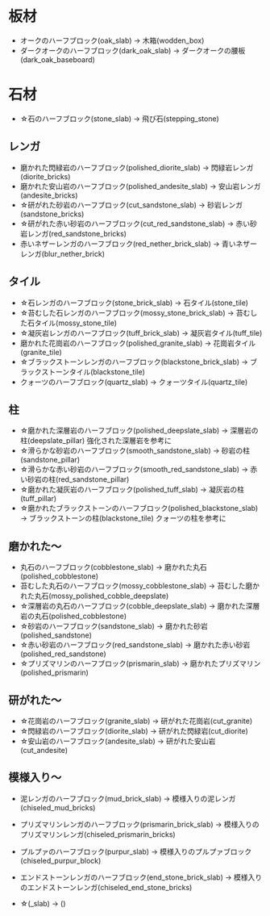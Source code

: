 # 板材
- オークのハーフブロック(oak_slab) -> 木箱(wodden_box)
- ダークオークのハーフブロック(dark_oak_slab) -> ダークオークの腰板(dark_oak_baseboard)

# 石材
- ☆石のハーフブロック(stone_slab) -> 飛び石(stepping_stone)

## レンガ
- 磨かれた閃緑岩のハーフブロック(polished_diorite_slab) -> 閃緑岩レンガ(diorite_bricks)
- 磨かれた安山岩のハーフブロック(polished_andesite_slab) -> 安山岩レンガ(andesite_bricks)
- ☆研がれた砂岩のハーフブロック(cut_sandstone_slab) -> 砂岩レンガ(sandstone_bricks)
- ☆研がれた赤い砂岩のハーフブロック(cut_red_sandstone_slab) -> 赤い砂岩レンガ(red_sandstone_bricks)
- 赤いネザーレンガのハーフブロック(red_nether_brick_slab) -> 青いネザーレンガ(blur_nether_brick)

## タイル
- ☆石レンガのハーフブロック(stone_brick_slab) -> 石タイル(stone_tile)
- ☆苔むした石レンガのハーフブロック(mossy_stone_brick_slab) -> 苔むした石タイル(mossy_stone_tile)
- ☆凝灰岩レンガのハーフブロック(tuff_brick_slab) -> 凝灰岩タイル(tuff_tile)
- 磨かれた花崗岩のハーフブロック(polished_granite_slab) -> 花崗岩タイル(granite_tile)
- ☆ブラックストーンレンガのハーフブロック(blackstone_brick_slab) -> ブラックストーンタイル(blackstone_tile)
- クォーツのハーフブロック(quartz_slab) -> クォーツタイル(quartz_tile)

## 柱
- ☆磨かれた深層岩のハーフブロック(polished_deepslate_slab) -> 深層岩の柱(deepslate_pillar) 強化された深層岩を参考に
- ☆滑らかな砂岩のハーフブロック(smooth_sandstone_slab) -> 砂岩の柱(sandstone_pillar)
- ☆滑らかな赤い砂岩のハーフブロック(smooth_red_sandstone_slab) -> 赤い砂岩の柱(red_sandstone_pillar)
- ☆磨かれた凝灰岩のハーフブロック(polished_tuff_slab) -> 凝灰岩の柱(tuff_pillar)
- ☆磨かれたブラックストーンのハーフブロック(polished_blackstone_slab) -> ブラックストーンの柱(blackstone_tile) クォーツの柱を参考に

## 磨かれた～
- 丸石のハーフブロック(cobblestone_slab) -> 磨かれた丸石(polished_cobblestone)
- 苔むした丸石のハーフブロック(mossy_cobblestone_slab) -> 苔むした磨かれた丸石(mossy_polished_cobble_deepslate)
- ☆深層岩の丸石のハーフブロック(cobble_deepslate_slab) -> 磨かれた深層岩の丸石(polished_cobblestone)
- ☆砂岩のハーフブロック(sandstone_slab) -> 磨かれた砂岩(polished_sandstone)
- ☆赤い砂岩のハーフブロック(red_sandstone_slab) -> 磨かれた赤い砂岩(polished_red_sandstone)
- ☆プリズマリンのハーフブロック(prismarin_slab) -> 磨かれたプリズマリン(polished_prismarin)

## 研がれた～
- ☆花崗岩のハーフブロック(granite_slab) -> 研がれた花崗岩(cut_granite)
- ☆閃緑岩のハーフブロック(diorite_slab) -> 研がれた閃緑岩(cut_diorite)
- ☆安山岩のハーフブロック(andesite_slab) -> 研がれた安山岩(cut_andesite)

## 模様入り～
- 泥レンガのハーフブロック(mud_brick_slab) -> 模様入りの泥レンガ(chiseled_mud_bricks)
- プリズマリンレンガのハーフブロック(prismarin_brick_slab) -> 模様入りのプリズマリンレンガ(chiseled_prismarin_bricks)
- プルプァのハーフブロック(purpur_slab) -> 模様入りのプルプァブロック(chiseled_purpur_block)
- エンドストーンレンガのハーフブロック(end_stone_brick_slab) -> 模様入りのエンドストーンレンガ(chiseled_end_stone_bricks)

- ☆(_slab) -> ()